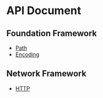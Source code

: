 # API Document

## Foundation Framework

- [Path](https://github.com/vimfung/LuaScriptCore-Modules/wiki/Path)
- [Encoding](https://github.com/vimfung/LuaScriptCore-Modules/wiki/Encoding)

## Network Framework

- [HTTP]()
